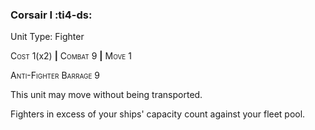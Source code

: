 ### **Corsair I** :ti4-ds:

Unit Type: Fighter 

<span style="font-variant:small-caps;">Cost</span> 1(x2) __|__ <span style="font-variant:small-caps;">Combat</span> 9 __|__ <span style="font-variant:small-caps;">Move</span> 1

<span style="font-variant:small-caps;">Anti-Fighter Barrage</span> 9

This unit may move without being transported.

Fighters in excess of your ships' capacity count against your fleet pool.